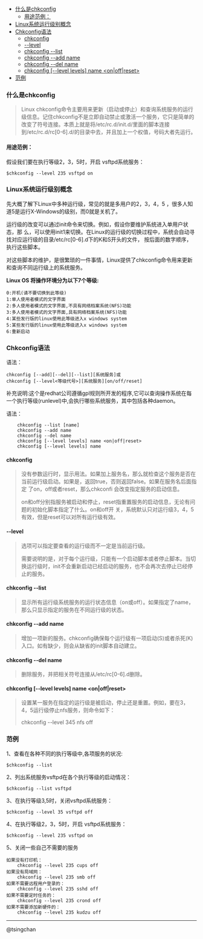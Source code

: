 <!-- TOC -->

- [什么是chkconfig](#什么是chkconfig)
    - [用途范例：](#用途范例)
- [Linux系统运行级别概念](#linux系统运行级别概念)
- [Chkconfig语法](#chkconfig语法)
    - [chkconfig](#chkconfig)
    - [--level](#--level)
    - [chkconfig --list](#chkconfig---list)
    - [chkconfig --add name](#chkconfig---add-name)
    - [chkconfig --del name](#chkconfig---del-name)
    - [chkconfig [--level levels] name <on|off|reset>](#chkconfig---level-levels-name-onoffreset)
- [范例](#范例)

<!-- /TOC -->

### 什么是chkconfig ###
> Linux chkconfig命令主要用来更新（启动或停止）和查询系统服务的运行级信息。记住chkconfig不是立即自动禁止或激活一个服务，它只是简单的改变了符号连接。本质上就是将/etc/rc.d/init.d/里面的脚本连接到/etc/rc.d/rc[0-6].d/的目录中去，并且加上一个权值，号码大者先运行。

#### 用途范例： ####
假设我们要在执行等级2，3，5时，开启 vsftpd系统服务：

	$chkconfig --level 235 vsftpd on

### Linux系统运行级别概念 ###
先大概了解下Linux中多种运行级，常见的就是多用户的2，3，4，5 ，很多人知道5是运行X-Windows的级别，而0就是关机了。

运行级的改变可以通过init命令来切换。例如，假设你要维护系统进入单用户状态，那 么，可以使用init1来切换。在Linux的运行级的切换过程中，系统会自动寻找对应运行级的目录/etc/rc[0-6].d下的K和S开头的文件， 按后面的数字顺序，执行这些脚本。

对这些脚本的维护，是很繁琐的一件事情，Linux提供了chkconfig命令用来更新和查询不同运行级上的系统服务。

**Linux OS 将操作环境分为以下7个等级:**

	0:开机(请不要切换到此等级)
	1:单人使用者模式的文字界面
	2:多人使用者模式的文字界面,不具有网络档案系统(NFS)功能
	3:多人使用者模式的文字界面,具有网络档案系统(NFS)功能
	4:某些发行版的linux使用此等级进入x windows system
	5:某些发行版的linux使用此等级进入x windows system
	6:重新启动

### Chkconfig语法 ###
语法：

	chkconfig [--add][--del][--list][系统服务]或
	chkconfig [--level<等级代号>][系统服务][on/off/reset]

补充说明:这个是redhat公司遵循gpl规则所开发的程序,它可以查询操作系统在每一个执行等级(runlevel)中,会执行哪些系统服务，其中包括各种daemon。

语法：

	   	chkconfig --list [name]
	    chkconfig --add name
	    chkconfig --del name
	    chkconfig [--level levels] name <on|off|reset>
	    chkconfig [--level levels] name
#### chkconfig 	 ####
> 没有参数运行时，显示用法。如果加上服务名，那么就检查这个服务是否在当前运行级启动。如果是，返回true，否则返回false。如果在服务名后面指定 了on，off或者reset，那么chkconfi 会改变指定服务的启动信息。
> 
> on和off分别指服务被启动和停止，reset指重置服务的启动信息，无论有问题的初始化脚本指定了什么。on和off开 关，系统默认只对运行级3，4，5有效，但是reset可以对所有运行级有效。

#### --level ####
> 选项可以指定要查看的运行级而不一定是当前运行级。
> 
> 需要说明的是，对于每个运行级，只能有一个启动脚本或者停止脚本。当切换运行级时，init不会重新启动已经启动的服务，也不会再次去停止已经停止的服务。

#### chkconfig --list #### 
> 显示所有运行级系统服务的运行状态信息（on或off）。如果指定了name，那么只显示指定的服务在不同运行级的状态。
> 
#### chkconfig --add name ####

> 增加一项新的服务。chkconfig确保每个运行级有一项启动(S)或者杀死(K)入口。如有缺少，则会从缺省的init脚本自动建立。 

#### chkconfig --del name ####
> 删除服务，并把相关符号连接从/etc/rc[0-6].d删除。

#### chkconfig [--level levels] name <on|off|reset> ####
> 设置某一服务在指定的运行级是被启动，停止还是重置。例如，要在3，4，5运行级停止nfs服务，则命令如下：
> 
> chkconfig --level 345 nfs off

### 范例 ###
1、查看在各种不同的执行等级中,各项服务的状况:

	$chkconfig --list
2、列出系统服务vsftpd在各个执行等级的启动情况：

	$chkconfig --list vsftpd
3、在执行等级3,5时，关闭vsftpd系统服务：

	$chkconfig --level 35 vsftpd off
4、在执行等级2，3，5时，开启 vsftpd系统服务：

	$chkconfig --level 235 vsftpd on
5、关闭一些自己不需要的服务

	如果没有打印机：
		chkconfig --level 235 cups off 
	如果没有局域网：
		chkconfig --level 235 smb off
	如果不需要远程用户登录的：
		chkconfig --level 235 sshd off
	如果不需要定时任务的：
		chkconfig --level 235 crond off
	如果不需要添加新硬件的：
		chkconfig --level 235 kudzu off


----------
@tsingchan